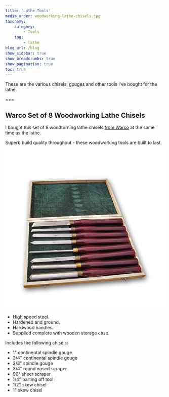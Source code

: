 ```yaml
---
title: 'Lathe Tools'
media_order: woodworking-lathe-chisels.jpg
taxonomy:
    category:
        - Tools
    tag:
        - lathe
blog_url: /blog
show_sidebar: true
show_breadcrumbs: true
show_pagination: true
toc: true
---
```


These are the various chisels, gouges and other tools I've bought for the lathe.

===

## Warco Set of 8 Woodworking Lathe Chisels

I bought this set of 8 woodturning lathe chisels [from Warco](https://www.warco.co.uk/woodworking-chisels-wood-lathes/302842-woodworking-lathe-chisels.html) at the same time as the lathe.

Superb build quality throughout - these woodworking tools are built to last.

![Warco Lathe Chisels](woodworking-lathe-chisels.jpg?cropResize=300)

* High speed steel.
* Hardened and ground.
* Hardwood handles.
* Supplied complete with wooden storage case.

Includes the following chisels:

* 1" continental spindle gouge
* 3/4" continental spindle gouge
* 3/8" spindle gouge
* 3/4" round nosed scraper
* 90° sheer scraper
* 1/4" parting off tool
* 1/2" skew chisel
* 1" skew chisel
